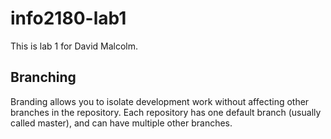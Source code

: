# info2180-lab1

This is lab 1 for David Malcolm.

## Branching

Branding allows you to isolate development work without affecting other branches in the repository. Each repository has one default branch (usually called master), and can have multiple other branches.
